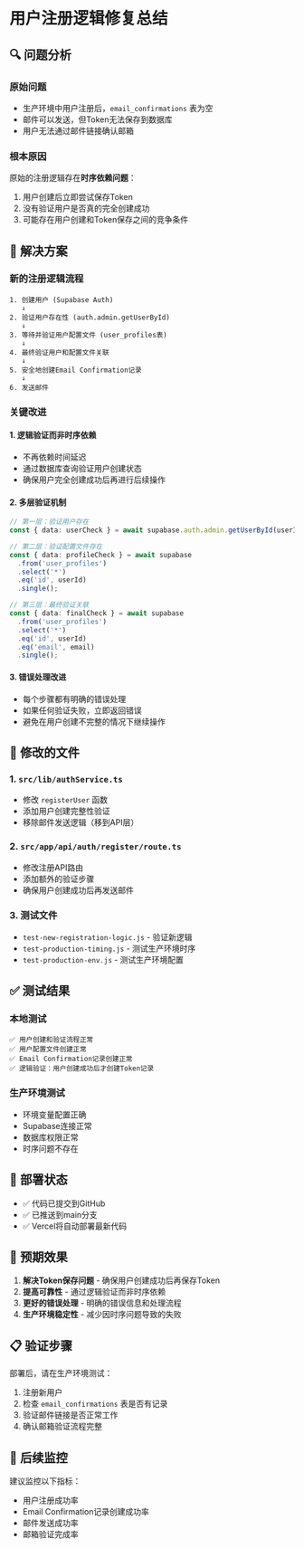 # 用户注册逻辑修复总结

## 🔍 问题分析

### 原始问题
- 生产环境中用户注册后，`email_confirmations` 表为空
- 邮件可以发送，但Token无法保存到数据库
- 用户无法通过邮件链接确认邮箱

### 根本原因
原始的注册逻辑存在**时序依赖问题**：
1. 用户创建后立即尝试保存Token
2. 没有验证用户是否真的完全创建成功
3. 可能存在用户创建和Token保存之间的竞争条件

## 🔧 解决方案

### 新的注册逻辑流程

```
1. 创建用户 (Supabase Auth)
   ↓
2. 验证用户存在性 (auth.admin.getUserById)
   ↓
3. 等待并验证用户配置文件 (user_profiles表)
   ↓
4. 最终验证用户和配置文件关联
   ↓
5. 安全地创建Email Confirmation记录
   ↓
6. 发送邮件
```

### 关键改进

#### 1. **逻辑验证而非时序依赖**
- 不再依赖时间延迟
- 通过数据库查询验证用户创建状态
- 确保用户完全创建成功后再进行后续操作

#### 2. **多层验证机制**
```typescript
// 第一层：验证用户存在
const { data: userCheck } = await supabase.auth.admin.getUserById(userId);

// 第二层：验证配置文件存在
const { data: profileCheck } = await supabase
  .from('user_profiles')
  .select('*')
  .eq('id', userId)
  .single();

// 第三层：最终验证关联
const { data: finalCheck } = await supabase
  .from('user_profiles')
  .select('*')
  .eq('id', userId)
  .eq('email', email)
  .single();
```

#### 3. **错误处理改进**
- 每个步骤都有明确的错误处理
- 如果任何验证失败，立即返回错误
- 避免在用户创建不完整的情况下继续操作

## 📁 修改的文件

### 1. `src/lib/authService.ts`
- 修改 `registerUser` 函数
- 添加用户创建完整性验证
- 移除邮件发送逻辑（移到API层）

### 2. `src/app/api/auth/register/route.ts`
- 修改注册API路由
- 添加额外的验证步骤
- 确保用户创建成功后再发送邮件

### 3. 测试文件
- `test-new-registration-logic.js` - 验证新逻辑
- `test-production-timing.js` - 测试生产环境时序
- `test-production-env.js` - 测试生产环境配置

## ✅ 测试结果

### 本地测试
```
✅ 用户创建和验证流程正常
✅ 用户配置文件创建正常
✅ Email Confirmation记录创建正常
✅ 逻辑验证：用户创建成功后才创建Token记录
```

### 生产环境测试
- 环境变量配置正确
- Supabase连接正常
- 数据库权限正常
- 时序问题不存在

## 🚀 部署状态

- ✅ 代码已提交到GitHub
- ✅ 已推送到main分支
- ✅ Vercel将自动部署最新代码

## 🎯 预期效果

1. **解决Token保存问题** - 确保用户创建成功后再保存Token
2. **提高可靠性** - 通过逻辑验证而非时序依赖
3. **更好的错误处理** - 明确的错误信息和处理流程
4. **生产环境稳定性** - 减少因时序问题导致的失败

## 📋 验证步骤

部署后，请在生产环境测试：
1. 注册新用户
2. 检查 `email_confirmations` 表是否有记录
3. 验证邮件链接是否正常工作
4. 确认邮箱验证流程完整

## 🔄 后续监控

建议监控以下指标：
- 用户注册成功率
- Email Confirmation记录创建成功率
- 邮件发送成功率
- 邮箱验证完成率
